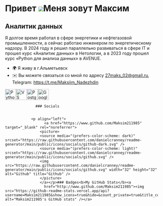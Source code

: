 Привет ![](https://user-images.githubusercontent.com/18350557/176309783-0785949b-9127-417c-8b55-ab5a4333674e.gif)Меня зовут Максим
==================================================================================================================================

Аналитик данных
---------------

Я долгое время работал в сфере энергетики и нефтегазовой промышленности, а сейчас работаю инженером по энергетическому надзору. В 2024 году я решил параллельно развиваться в сфере IT и прошел курс «Аналитик данных» в Нетологии, а в 2023 году прошел курс «Python для анализа данных» в AVENUE.

*   🌍 Я живу в г.Альметьевск
*   ✉️ Вы можете связаться со мной по адресу [27maks\_02@gmail.ru](mailto:27maks_02@gmail.ru), Telegram: https://t.me/Maksiim_Nadezhdin
<p align="left">
<a href="https://www.python.org/" target="_blank" rel="noreferrer"><img src="https://raw.githubusercontent.com/danielcranney/readme-generator/main/public/icons/skills/python-colored.svg" width="36" height="36" alt="Python" title="Python"/></a><a href="https://code.visualstudio.com/" target="_blank" rel="noreferrer"><img src="https://raw.githubusercontent.com/danielcranney/readme-generator/main/public/icons/skills/visualstudiocode-colored.svg" width="36" height="36" alt="VS Code" title="VS Code"/></a><a href="https://www.postgresql.org/" target="_blank" rel="noreferrer"><img src="https://raw.githubusercontent.com/danielcranney/readme-generator/main/public/icons/skills/postgresql-colored.svg" width="36" height="36" alt="PostgreSQL" title="PostgreSQL"/></a><a href="https://cloud.google.com/" target="_blank" rel="noreferrer"><img src="https://raw.githubusercontent.com/danielcranney/readme-generator/main/public/icons/skills/googlecloud-colored.svg" width="36" height="36" alt="Google Cloud" title="Google Cloud"/></a>
                    </p>
                    
                  ### Socials
                  
                  
                <p align="left">
                      <a href="https://www.github.com/Maksim211985" target="_blank" rel="noreferrer">
                    <picture>
                    <source media="(prefers-color-scheme: dark)" srcset="https://raw.githubusercontent.com/danielcranney/readme-generator/main/public/icons/socials/github-dark.svg" />
                    <source media="(prefers-color-scheme: light)" srcset="https://raw.githubusercontent.com/danielcranney/readme-generator/main/public/icons/socials/github.svg" />
                    <img src="https://raw.githubusercontent.com/danielcranney/readme-generator/main/public/icons/socials/github.svg" width="32" height="32" alt="Github" title="Github" />
                    </picture>
                    </a></p>### Badges<b>My GitHub Stats</b><a
                      href="http://www.github.com/Maksim211985"><img src="https://github-readme-stats.vercel.app/api?username=Maksim211985&show_icons=true&hide=&count_private=true&title_color=0891b2&text_color=ffffff&icon_color=0891b2&bg_color=1c1917&hide_border=true&show_icons=true" alt="Maksim211985's GitHub stats" /></a>
